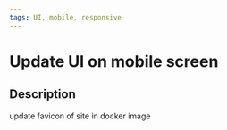 ```yaml
---
tags: UI, mobile, responsive
---
```


# Update UI on mobile screen

## Description

update favicon of site in docker image

